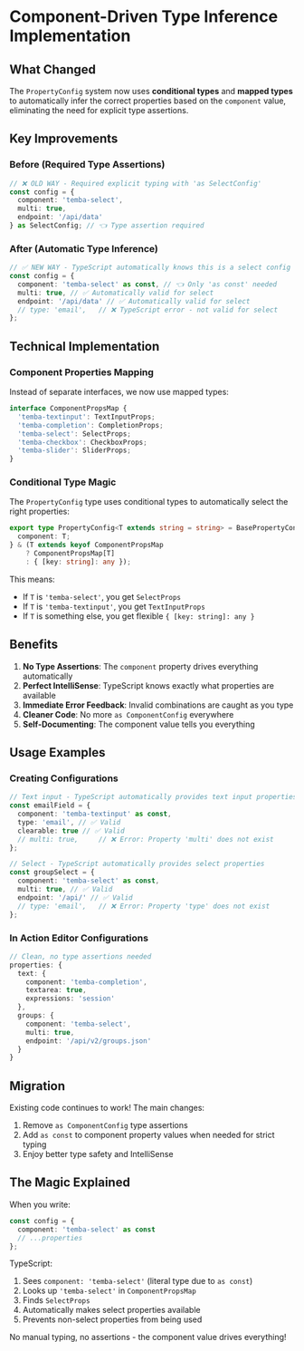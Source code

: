 # Component-Driven Type Inference Implementation

## What Changed

The `PropertyConfig` system now uses **conditional types** and **mapped types** to automatically infer the correct properties based on the `component` value, eliminating the need for explicit type assertions.

## Key Improvements

### Before (Required Type Assertions)

```typescript
// ❌ OLD WAY - Required explicit typing with 'as SelectConfig'
const config = {
  component: 'temba-select',
  multi: true,
  endpoint: '/api/data'
} as SelectConfig; // 👈 Type assertion required
```

### After (Automatic Type Inference)

```typescript
// ✅ NEW WAY - TypeScript automatically knows this is a select config
const config = {
  component: 'temba-select' as const, // 👈 Only 'as const' needed
  multi: true, // ✅ Automatically valid for select
  endpoint: '/api/data' // ✅ Automatically valid for select
  // type: 'email',   // ❌ TypeScript error - not valid for select
};
```

## Technical Implementation

### Component Properties Mapping

Instead of separate interfaces, we now use mapped types:

```typescript
interface ComponentPropsMap {
  'temba-textinput': TextInputProps;
  'temba-completion': CompletionProps;
  'temba-select': SelectProps;
  'temba-checkbox': CheckboxProps;
  'temba-slider': SliderProps;
}
```

### Conditional Type Magic

The `PropertyConfig` type uses conditional types to automatically select the right properties:

```typescript
export type PropertyConfig<T extends string = string> = BasePropertyConfig & {
  component: T;
} & (T extends keyof ComponentPropsMap
    ? ComponentPropsMap[T]
    : { [key: string]: any });
```

This means:

- If `T` is `'temba-select'`, you get `SelectProps`
- If `T` is `'temba-textinput'`, you get `TextInputProps`
- If `T` is something else, you get flexible `{ [key: string]: any }`

## Benefits

1. **No Type Assertions**: The `component` property drives everything automatically
2. **Perfect IntelliSense**: TypeScript knows exactly what properties are available
3. **Immediate Error Feedback**: Invalid combinations are caught as you type
4. **Cleaner Code**: No more `as ComponentConfig` everywhere
5. **Self-Documenting**: The component value tells you everything

## Usage Examples

### Creating Configurations

```typescript
// Text input - TypeScript automatically provides text input properties
const emailField = {
  component: 'temba-textinput' as const,
  type: 'email', // ✅ Valid
  clearable: true // ✅ Valid
  // multi: true,     // ❌ Error: Property 'multi' does not exist
};

// Select - TypeScript automatically provides select properties
const groupSelect = {
  component: 'temba-select' as const,
  multi: true, // ✅ Valid
  endpoint: '/api/' // ✅ Valid
  // type: 'email',   // ❌ Error: Property 'type' does not exist
};
```

### In Action Editor Configurations

```typescript
// Clean, no type assertions needed
properties: {
  text: {
    component: 'temba-completion',
    textarea: true,
    expressions: 'session'
  },
  groups: {
    component: 'temba-select',
    multi: true,
    endpoint: '/api/v2/groups.json'
  }
}
```

## Migration

Existing code continues to work! The main changes:

1. Remove `as ComponentConfig` type assertions
2. Add `as const` to component property values when needed for strict typing
3. Enjoy better type safety and IntelliSense

## The Magic Explained

When you write:

```typescript
const config = {
  component: 'temba-select' as const
  // ...properties
};
```

TypeScript:

1. Sees `component: 'temba-select'` (literal type due to `as const`)
2. Looks up `'temba-select'` in `ComponentPropsMap`
3. Finds `SelectProps`
4. Automatically makes select properties available
5. Prevents non-select properties from being used

No manual typing, no assertions - the component value drives everything!
